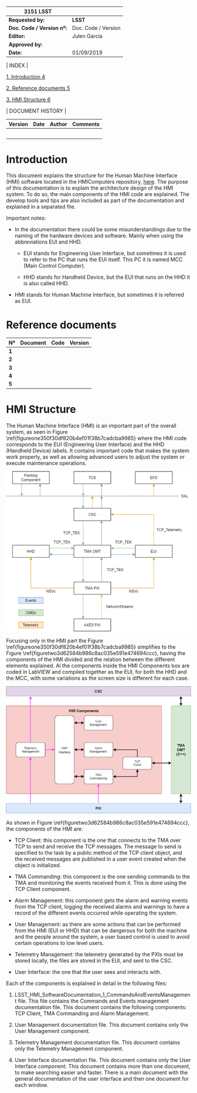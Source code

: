 | **3151 LSST**               |                     |
|-----------------------------|---------------------|
| **Requested by:**           | **LSST**            |
| **Doc. Code / Version nº:** | Doc. Code / Version |
| **Editor:**                 | Julen Garcia        |
| **Approved by:**            |                     |
| **Date:**                   | 01/09/2019          |

\| INDEX \|

[1. Introduction 4](#introduction)

[2. Reference documents 5](#reference-documents)

[3. HMI Structure 6](#hmi-structure)

\| DOCUMENT HISTORY \|

| **Version** | **Date** | **Author** | **Comments** |
|-------------|----------|------------|--------------|
|             |          |            |              |
|             |          |            |              |
|             |          |            |              |
|             |          |            |              |
|             |          |            |              |

Introduction
============

This document explains the structure for the Human Machine Interface (HMI)
software located in the HMIComputers repository,
[here](https://gitlab.tekniker.es/aut/projects/3151-LSST/LabVIEWCode/HMIComputers).
The purpose of this documentation is to explain the architecture design of the
HMI system. To do so, the main components of the HMI code are explained. The
develop tools and tips are also included as part of the documentation and
explained in a separated file.

Important notes:

-  In the documentation there could be some misunderstandings due to the naming
    of the hardware devices and software. Mainly when using the abbreviations
    EUI and HHD.

    -   EUI stands for Engineering User Interface, but sometimes it is used to
        refer to the PC that runs the EUI itself. This PC it is named MCC (Main
        Control Computer).

    -   HHD stands for Handheld Device, but the EUI that runs on the HHD it is
        also called HHD.

-   HMI stands for Human Machine Interface, but sometimes it is referred as EUI.

Reference documents
===================

| **Nº** | **Document** | **Code** | **Version** |
|--------|--------------|----------|-------------|
| **1**  |              |          |             |
| **2**  |              |          |             |
| **3**  |              |          |             |
| **4**  |              |          |             |
| **5**  |              |          |             |

HMI Structure
=============

The Human Machine Interface (HMI) is an important part of the overall system, as
seen in Figure \ref{figureone350f30df820b4ef01f38b7cadcba9985} where the HMI code corresponds to the EUI (Engineering User
Interface) and the HHD (Handheld Device) labels. It contains important code that
makes the system work properly, as well as allowing advanced users to adjust the
system or execute maintenance operations.

![Communications structure between the different components of the MainControl System (MCS)\label{figureone350f30df820b4ef01f38b7cadcba9985}](../Resources/figures/350f30df820b4ef01f38b7cadcba9985.png)

Focusing only in the HMI part the Figure \ref{figureone350f30df820b4ef01f38b7cadcba9985} simplifies to the Figure \ref{figuretwo3d62584b986c8ac035e591e474694ccc}, having
the components of the HMI divided and the relation between the different
elements explained. Al the components inside the HMI Components box are coded in
LabVIEW and compiled together as the EUI, for both the HHD and the MCC, with
some variations as the screen size is different for each case.

![Software structure, with detail in the HMI components\label{figuretwo3d62584b986c8ac035e591e474694ccc}](../Resources/figures/3d62584b986c8ac035e591e474694ccc.png)

As shown in Figure \ref{figuretwo3d62584b986c8ac035e591e474694ccc}, the components of the HMI are:

-   TCP Client: this component is the one that connects to the TMA over TCP to
    send and receive the TCP messages. The message to send is specified to the
    task by a public method of the TCP client object, and the received messages
    are published in a user event created when the object is initialized.

-   TMA Commanding: this component is the one sending commands to the TMA and
    monitoring the events received from it. This is done using the TCP Client
    component.

-   Alarm Management: this component gets the alarm and warning events from the
    TCP client, logging the received alarms and warnings to have a record of the
    different events occurred while operating the system.

-   User Management: as there are some actions that can be performed from the
    HMI (EUI or HHD) that can be dangerous for both the machine and the people
    around the system, a user based control is used to avoid certain operations
    to low level users.

-   Telemetry Management: the telemetry generated by the PXIs must be stored
    locally, the files are stored in the EUI, and sent to the CSC.

-   User Interface: the one that the user sees and interacts with.

Each of the components is explained in detail in the following files:

1.  LSST_HMI_SoftwareDocumentation_1_CommandsAndEventsManagement file. This file
    contains the Commands and Events management documentation file. This
    document contains the following components: TCP Client, TMA Commanding and
    Alarm Management.

2.  User Management documentation file. This document contains only the User
    Management component.

3.  Telemetry Management documentation file. This document contains only the
    Telemetry Management component.

4.  User Interface documentation file. This document contains only the User
    Interface component. This document contains more than one document, to make
    searching easier and faster. There is a main document with the general
    documentation of the user interface and then one document for each window.
